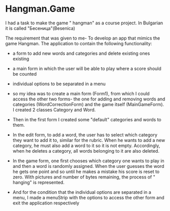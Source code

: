 # Hangman.Game
I had a task to make the game " hangman" as a course project.
In Bulgarian it is called "Бесеница"(Besenica)

Тhe requirement that was given to me-
To develop an app that mimics the game Hangman. The application to contain the following functionality:
- a form to add new words and categories and delete existing ones existing
- a main form in which the user will be able to play where a score should be counted
- individual options to be separated in a menu

- so my idea was to create a main form (Form1), from which I could access the other two forms- the one for adding and removing words and categories (WordCorrectionForm) and the game itself (MainGameForm). I created 2 classes Category and Word.
-  Then in the first form I created some "default" categories and words to them.
-   In the edit form, to add a word, the user has to select which category they want to add it to, similar for the rubric. When he wants to add a new category, he must also add a word to it so it is not empty. Accordingly, when he deletes a category, all words belonging to it are also deleted.
-   In the game form, one first chooses which category one wants to play in and then a word is randomly assigned. When the user guesses the word he gets one point and so until he makes a mistake his score is reset to zero. With pictures and number of bytes remaining, the process of " hanging" is represented.
-   And for the condition that the individual options are separated in a menu, I made a menuStrip with the options to access the other form and exit the application respectively
